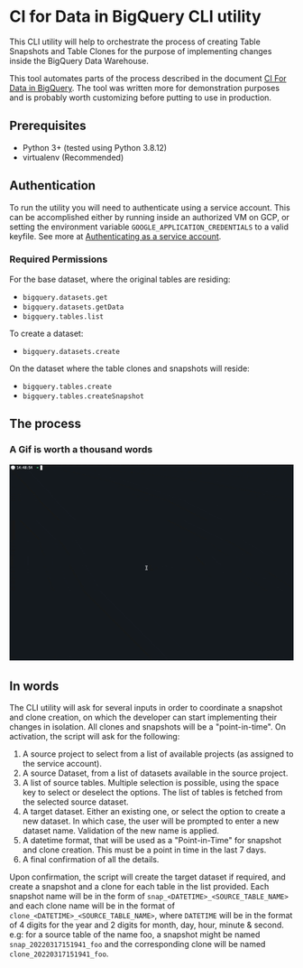# CI for Data in BigQuery CLI utility

This CLI utility will help to orchestrate the process of creating Table Snapshots and Table Clones for the purpose of implementing changes inside the BigQuery Data Warehouse.

This tool automates parts of the process described in the document [CI For Data in BigQuery](https://cloud.google.com/architecture/continuous-integration-of-data-in-bigquery). The tool was written more for demonstration purposes and is probably worth customizing before putting to use in production.

## Prerequisites
- Python 3+ (tested using Python 3.8.12)
- virtualenv (Recommended)

## Authentication
To run the utility you will need to authenticate using a service account. This can be accomplished either by running inside an authorized VM on GCP, or
setting the environment variable `GOOGLE_APPLICATION_CREDENTIALS` to a valid keyfile. See more
at [Authenticating as a service account](https://cloud.google.com/docs/authentication/production).

### Required Permissions
For the base dataset, where the original tables are residing:
- `bigquery.datasets.get`
- `bigquery.datasets.getData`
- `bigquery.tables.list`

To create a dataset:
- `bigquery.datasets.create`

On the dataset where the table clones and snapshots will reside:
- `bigquery.tables.create`
- `bigquery.tables.createSnapshot`

## The process
### A Gif is worth a thousand words
![Example run](./example-run.gif)

## In words
The CLI utility will ask for several inputs in order to coordinate a snapshot and clone creation, on which the developer can start implementing their changes in isolation. All clones and snapshots will be a "point-in-time".
On activation, the script will ask for the following:
1. A source project to select from a list of available projects (as assigned to the service account).
2. A source Dataset, from a list of datasets available in the source project.
3. A list of source tables. Multiple selection is possible, using the space key to select or deselect the options. The list of tables is fetched from the selected source dataset.
4. A target dataset. Either an existing one, or select the option to create a new dataset. In which case, the user will be prompted to enter a new dataset name. Validation of the new name is applied.
5. A datetime format, that will be used as a "Point-in-Time" for snapshot and clone creation. This must be a point in time in the last 7 days.
6. A final confirmation of all the details.

Upon confirmation, the script will create the target dataset if required, and create a snapshot and a clone for each table in the list provided. Each snapshot name will be in the form of `snap_<DATETIME>_<SOURCE_TABLE_NAME>` and each clone name will be in the format of `clone_<DATETIME>_<SOURCE_TABLE_NAME>`, where `DATETIME` will be in the format of 4 digits for the year and 2 digits for month, day, hour, minute & second.
e.g: for a source table of the name foo, a snapshot might be named `snap_20220317151941_foo` and the corresponding clone will be named `clone_20220317151941_foo`.

